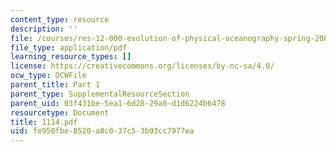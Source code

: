 ```yaml
---
content_type: resource
description: ''
file: /courses/res-12-000-evolution-of-physical-oceanography-spring-2007/fe950fbe8520a8c037c53b93cc7977ea_1114.pdf
file_type: application/pdf
learning_resource_types: []
license: https://creativecommons.org/licenses/by-nc-sa/4.0/
ocw_type: OCWFile
parent_title: Part 1
parent_type: SupplementalResourceSection
parent_uid: 03f431be-5ea1-6d28-29a0-d1d6224b6478
resourcetype: Document
title: 1114.pdf
uid: fe950fbe-8520-a8c0-37c5-3b93cc7977ea
---
```

